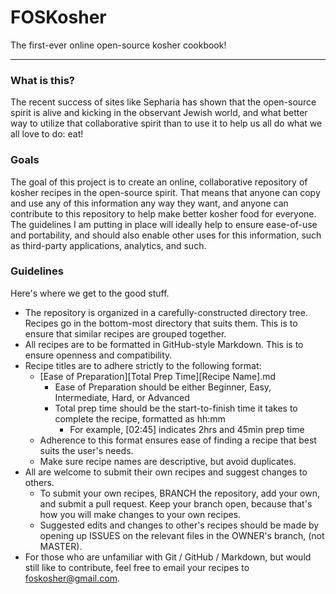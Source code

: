# FOSKosher
The first-ever online open-source kosher cookbook!

---

### What is this?
The recent success of sites like Sepharia has shown that the open-source spirit is alive and kicking in the observant Jewish world, and what better way to utilize that collaborative spirit than to use it to help us all do what we all love to do: eat!

### Goals
The goal of this project is to create an online, collaborative repository of kosher recipes in the open-source spirit. That means that anyone can copy and use any of this information any way they want, and anyone can contribute to this repository to help make better kosher food for everyone.
The guidelines I am putting in place will ideally help to ensure ease-of-use and portability, and should also enable other uses for this information, such as third-party applications, analytics, and such.

### Guidelines
Here's where we get to the good stuff.
- The repository is organized in a carefully-constructed directory tree. Recipes go in the bottom-most directory that suits them. This is to ensure that similar recipes are grouped together.
- All recipes are to be formatted in GitHub-style Markdown. This is to ensure openness and compatibility.
- Recipe titles are to adhere strictly to the following format:
    - [Ease of Preparation]\[Total Prep Time][Recipe Name].md
        - Ease of Preparation should be either Beginner, Easy, Intermediate, Hard, or Advanced
        - Total prep time should be the start-to-finish time it takes to complete the recipe, formatted as hh:mm
            - For example, [02:45] indicates 2hrs and 45min prep time  
    - Adherence to this format ensures ease of finding a recipe that best suits the user's needs.
    - Make sure recipe names are descriptive, but avoid duplicates.
- All are welcome to submit their own recipes and suggest changes to others.
    - To submit your own recipes, BRANCH the repository, add your own, and submit a pull request. Keep your branch open, because that's how you will make changes to your own recipes.
    - Suggested edits and changes to other's recipes should be made by opening up ISSUES on the relevant files in the OWNER's branch, (not MASTER).
- For those who are unfamiliar with Git / GitHub / Markdown, but would still like to contribute, feel free to email your recipes to foskosher@gmail.com.
